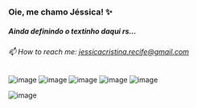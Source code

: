 
### Oie, me chamo Jéssica! ✨



##### Ainda definindo o textinho daqui rs...

###### 📫 How to reach me: jessicacristina.recife@gmail.com

![image](https://user-images.githubusercontent.com/109877484/224125335-6616ac26-adca-4c5e-90c7-3120b546d802.png)  ![image](https://user-images.githubusercontent.com/109877484/224125405-b57365bf-d6aa-4c03-b0ef-f2e6c1caced8.png) ![image](https://user-images.githubusercontent.com/109877484/224130808-4e484124-be58-47c2-8c49-b3d702321ad5.png) ![image](https://user-images.githubusercontent.com/109877484/224130875-094701e1-b9bb-48fb-bc23-035e5e399bce.png) ![image](https://user-images.githubusercontent.com/109877484/224125662-8ca34037-dbf2-4da7-b375-f56d0784d6d2.png)













![image](https://user-images.githubusercontent.com/109877484/224121894-4ac587ba-0a31-4cb3-8223-b25dc3fcd1d6.png)  


